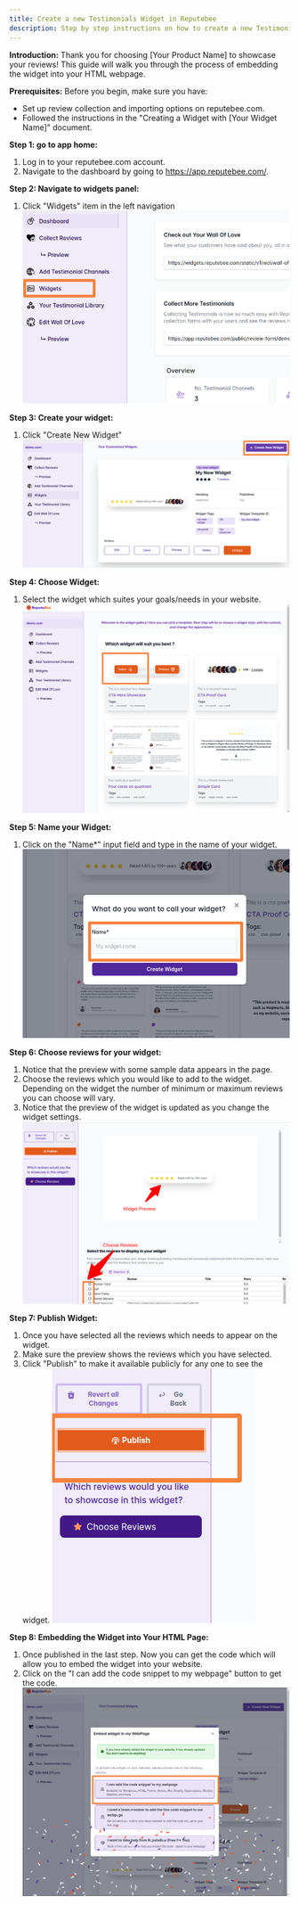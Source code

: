 ```yaml
---
title: Create a new Testimonials Widget in Reputebee
description: Step by step instructions on how to create a new Testimonials Widget in Reputebee
---
```


**Introduction:**
Thank you for choosing [Your Product Name] to showcase your reviews! This guide will walk you through the process of embedding the widget into your HTML webpage.

**Prerequisites:**
Before you begin, make sure you have:
- Set up review collection and importing options on reputebee.com.
- Followed the instructions in the "Creating a Widget with [Your Widget Name]" document.

**Step 1: go to app home:**
1. Log in to your reputebee.com account.
2. Navigate to the dashboard by going to https://app.reputebee.com/.

**Step 2: Navigate to widgets panel:**
1. Click "Widgets" item in the left navigation
![Widgets link in Sidenav](/src/assets/images/docs/create_new_widget/widgets_sidenav.png)

**Step 3: Create your widget:**
1. Click "Create New Widget"
![Create New Widget](/src/assets/images/docs/create_new_widget/create_widget.png)

**Step 4: Choose Widget:**
1. Select the widget which suites your goals/needs in your website.
![Choose Widget](/src/assets/images/docs/create_new_widget/choose_widget.png)

**Step 5: Name your Widget:**
1. Click on the "Name*" input field and type in the name of your widget.
![Choose Widget](/src/assets/images/docs/create_new_widget/give_widget_name.png)

**Step 6: Choose reviews for your widget:**
1. Notice that the preview with some sample data appears in the page.
2. Choose the reviews which you would like to add to the widget. Depending on the widget the number of minimum or maximum reviews you can choose will vary.
3. Notice that the preview of the widget is updated as you change the widget settings.
![Choose Widget](/src/assets/images/docs/create_new_widget/Choose_reviews.png)

**Step 7: Publish Widget:**
1. Once you have selected all the reviews which needs to appear on the widget.
2. Make sure the preview shows the reviews which you have selected.
3. Click "Publish" to make it available publicly for any one to see the widget.
![Choose Widget](/src/assets/images/docs/create_new_widget/publish.png)


**Step 8: Embedding the Widget into Your HTML Page:**
1. Once published in the last step. Now you can get the code which will allow you to embed the widget into your website.
2. Click on the "I can add the code snippet to my webpage" button to get the code.
![Choose Widget](/src/assets/images/docs/create_new_widget/add_embed_widget_code.png)